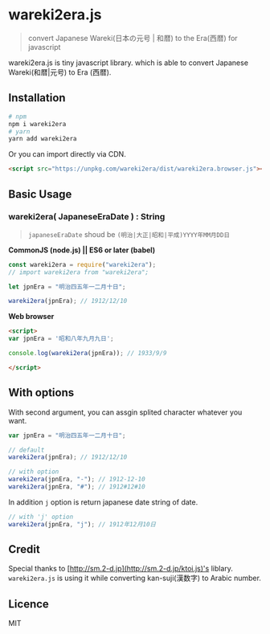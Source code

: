 # wareki2era.js

> convert Japanese Wareki(日本の元号 | 和暦) to the Era(西暦) for javascript

wareki2era.js is tiny javascript library. which is able to convert Japanese Wareki(和暦|元号) to Era (西暦).

## Installation

```bash
# npm
npm i wareki2era
# yarn
yarn add wareki2era
```

Or you can import directly via CDN.

```html
<script src="https://unpkg.com/wareki2era/dist/wareki2era.browser.js"></script>
```

## Basic Usage

### wareki2era( JapaneseEraDate ) : String

> `japaneseEraDate` shoud be `(明治|大正|昭和|平成)YYYY年MM月DD日`

**CommonJS (node.js) || ES6 or later (babel)**

```js
const wareki2era = require("wareki2era");
// import wareki2era from "wareki2era";

let jpnEra = "明治四五年一二月十日";

wareki2era(jpnEra); // 1912/12/10
```

**Web browser**

```html
<script>
var jpnEra = '昭和八年九月九日';

console.log(wareki2era(jpnEra)); // 1933/9/9

</script>
```

## With options

With second argument, you can assgin splited character whatever you want.

```js
var jpnEra = "明治四五年一二月十日";

// default
wareki2era(jpnEra); // 1912/12/10

// with option
wareki2era(jpnEra, "-"); // 1912-12-10
wareki2era(jpnEra, "#"); // 1912#12#10
```

In addition `j` option is return japanese date string of date.

```js
// with 'j' option
wareki2era(jpnEra, "j"); // 1912年12月10日
```

## Credit

Special thanks to [http://sm.2-d.jp](http://sm.2-d.jp/ktoi.js)'s liblary. `wareki2era.js` is using it while converting kan-suji(漢数字) to Arabic number.

## Licence

MIT
